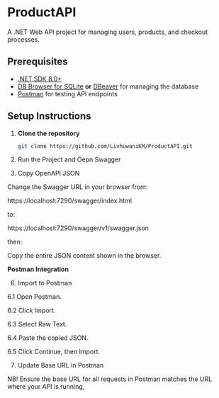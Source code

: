 # ProductAPI

A .NET Web API project for managing users, products, and checkout processes.

## Prerequisites

- [.NET SDK 8.0+](https://dotnet.microsoft.com/)
- [DB Browser for SQLite](https://sqlitebrowser.org/) **or** [DBeaver](https://dbeaver.io/) for managing the database
- [Postman](https://www.postman.com/) for testing API endpoints

## Setup Instructions

1. **Clone the repository**
   ```bash
   git clone https://github.com/LivhuwaniKM/ProductAPI.git

3. Run the Project and Oepn Swagger

4. Copy OpenAPI JSON

Change the Swagger URL in your browser from:

https://localhost:7290/swagger/index.html

to:

https://localhost:7290/swagger/v1/swagger.json

then:

Copy the entire JSON content shown in the browser.

**Postman Integration**

6. Import to Postman

6.1 Open Postman.

6.2 Click Import.

6.3 Select Raw Text.

6.4 Paste the copied JSON.

6.5 Click Continue, then Import.

7. Update Base URL in Postman

NB! Ensure the base URL for all requests in Postman matches the URL where your API is running,
